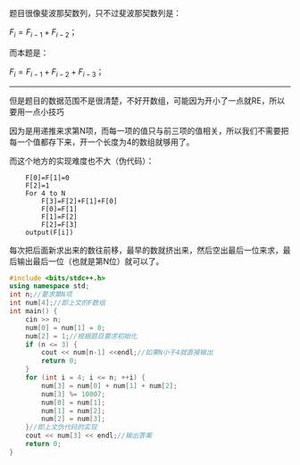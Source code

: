 题目很像斐波那契数列，只不过斐波那契数列是：

$F_i = F_{i-1} + F_{i-2}$；

而本题是：

$F_i = F_{i-1} + F_{i-2} + F_{i-3}$；

____

但是题目的数据范围不是很清楚，不好开数组，可能因为开小了一点就RE，所以要用一点小技巧

因为是用递推来求第N项，而每一项的值只与前三项的值相关，所以我们不需要把每一个值都存下来，开一个长度为4的数组就够用了。

而这个地方的实现难度也不大（伪代码）：

```
	F[0]=F[1]=0
	F[2]=1
	For 4 to N
		F[3]=F[2]+F[1]+F[0]
        F[0]=F[1]
        F[1]=F[2]
        F[2]=F[3]
	output(F[i])
```

每次把后面新求出来的数往前移，最早的数就挤出来，然后空出最后一位来求，最后输出最后一位（也就是第N位）就可以了。

```cpp
#include <bits/stdc++.h>
using namespace std;
int n;//要求第N项
int num[4];//即上文的F数组
int main() {
    cin >> n;
    num[0] = num[1] = 0;
    num[2] = 1;//根据题目要求初始化
    if (n <= 3) {
        cout << num[n-1] <<endl;//如果N小于4就直接输出
        return 0;
    }
    for (int i = 4; i <= n; ++i) {
        num[3] = num[0] + num[1] + num[2];
        num[3] %= 10007;
        num[0] = num[1];
        num[1] = num[2];
        num[2] = num[3];
    }//即上文伪代码的实现
    cout << num[3] << endl;//输出答案
    return 0;
}
```

